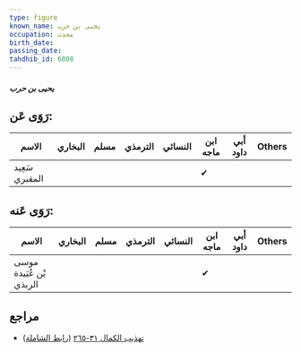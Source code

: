 ```yaml
---
type: figure
known_name: يحيى بن حرب
occupation: محدث
birth_date:
passing_date:
tahdhib_id: 6808
---
```

##### يحيى بن حرب

## رَوَى عَن:
| الاسم          | البخاري | مسلم | الترمذي | النسائي | ابن ماجه | أبي داود | Others |
| -------------- | ------- | ---- | ------- | ------- | -------- | -------- | ------ |
| سَعِيد المقبري |         |      |         |         | ✔        |          |        |
## رَوَى عَنه:
| الاسم                   | البخاري | مسلم | الترمذي | النسائي | ابن ماجه | أبي داود | Others |
| ----------------------- | ------- | ---- | ------- | ------- | -------- | -------- | ------ |
| موسى بْن عُبَيدة الربذي |         |      |         |         | ✔        |          |        |
## مراجع
- [تهذيب الكمال ٣١-٢٦٥](obsidian://open?vault=Tahdhib-al-Kamal&file=Figures/٦٨٠٨-يحيى%20بن%20حرب) ([رابط الشاملة](https://shamela.ws/book/3722/16813))